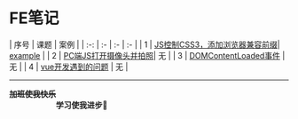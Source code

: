 # FE笔记

| 序号 | 课题 | 案例 |
| :-: | :- | :- | :- |
| 1 | [JS控制CSS3，添加浏览器兼容前缀](./notes/JS控制CSS3，添加浏览器兼容前缀.md)| [example](./notes/js-add-css3-prefixer.js) |
| 2 | [PC端JS打开摄像头并拍照](./notes/PC端JS打开摄像头并拍照.md)| 无 |
| 3 | [DOMContentLoaded事件](./notes/DOMContentLoaded%E4%BA%8B%E4%BB%B6.md) | 无 |
| 4 | [vue开发遇到的问题](./notes/vue开发遇到的问题.md) | 无 |






  
     
        
           
            




---
**~~加班使我快乐~~ &emsp;&emsp;&emsp;&emsp;&emsp;&emsp;&emsp;&emsp;&emsp;** <br/>
**&emsp;&emsp;&emsp;&emsp;&emsp;&emsp;学习使我进步🙂&emsp;&emsp;&emsp;&emsp;**

